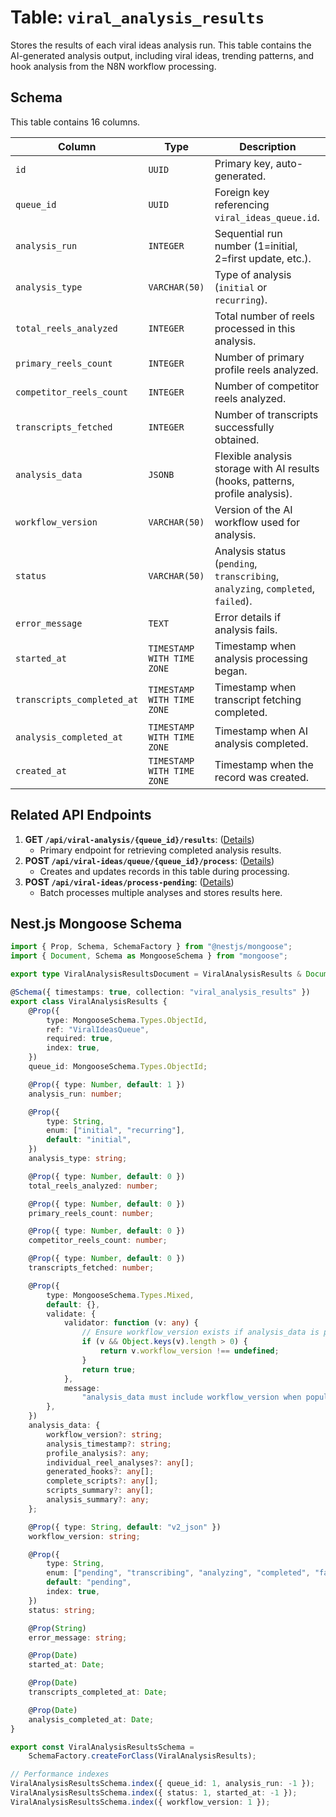 # Table: `viral_analysis_results`

Stores the results of each viral ideas analysis run. This table contains the AI-generated analysis output, including viral ideas, trending patterns, and hook analysis from the N8N workflow processing.

## Schema

This table contains 16 columns.

| Column                     | Type                       | Description                                                                      |
| -------------------------- | -------------------------- | -------------------------------------------------------------------------------- |
| `id`                       | `UUID`                     | Primary key, auto-generated.                                                     |
| `queue_id`                 | `UUID`                     | Foreign key referencing `viral_ideas_queue.id`.                                  |
| `analysis_run`             | `INTEGER`                  | Sequential run number (1=initial, 2=first update, etc.).                         |
| `analysis_type`            | `VARCHAR(50)`              | Type of analysis (`initial` or `recurring`).                                     |
| `total_reels_analyzed`     | `INTEGER`                  | Total number of reels processed in this analysis.                                |
| `primary_reels_count`      | `INTEGER`                  | Number of primary profile reels analyzed.                                        |
| `competitor_reels_count`   | `INTEGER`                  | Number of competitor reels analyzed.                                             |
| `transcripts_fetched`      | `INTEGER`                  | Number of transcripts successfully obtained.                                     |
| `analysis_data`            | `JSONB`                    | Flexible analysis storage with AI results (hooks, patterns, profile analysis).   |
| `workflow_version`         | `VARCHAR(50)`              | Version of the AI workflow used for analysis.                                    |
| `status`                   | `VARCHAR(50)`              | Analysis status (`pending`, `transcribing`, `analyzing`, `completed`, `failed`). |
| `error_message`            | `TEXT`                     | Error details if analysis fails.                                                 |
| `started_at`               | `TIMESTAMP WITH TIME ZONE` | Timestamp when analysis processing began.                                        |
| `transcripts_completed_at` | `TIMESTAMP WITH TIME ZONE` | Timestamp when transcript fetching completed.                                    |
| `analysis_completed_at`    | `TIMESTAMP WITH TIME ZONE` | Timestamp when AI analysis completed.                                            |
| `created_at`               | `TIMESTAMP WITH TIME ZONE` | Timestamp when the record was created.                                           |

## Related API Endpoints

1.  **GET `/api/viral-analysis/{queue_id}/results`**: ([Details](../api/get_viral_analysis_results.md))
    -   Primary endpoint for retrieving completed analysis results.
2.  **POST `/api/viral-ideas/queue/{queue_id}/process`**: ([Details](../api/trigger_viral_analysis_processing.md))
    -   Creates and updates records in this table during processing.
3.  **POST `/api/viral-ideas/process-pending`**: ([Details](../api/process_pending_viral_ideas.md))
    -   Batch processes multiple analyses and stores results here.

## Nest.js Mongoose Schema

```typescript
import { Prop, Schema, SchemaFactory } from "@nestjs/mongoose";
import { Document, Schema as MongooseSchema } from "mongoose";

export type ViralAnalysisResultsDocument = ViralAnalysisResults & Document;

@Schema({ timestamps: true, collection: "viral_analysis_results" })
export class ViralAnalysisResults {
    @Prop({
        type: MongooseSchema.Types.ObjectId,
        ref: "ViralIdeasQueue",
        required: true,
        index: true,
    })
    queue_id: MongooseSchema.Types.ObjectId;

    @Prop({ type: Number, default: 1 })
    analysis_run: number;

    @Prop({
        type: String,
        enum: ["initial", "recurring"],
        default: "initial",
    })
    analysis_type: string;

    @Prop({ type: Number, default: 0 })
    total_reels_analyzed: number;

    @Prop({ type: Number, default: 0 })
    primary_reels_count: number;

    @Prop({ type: Number, default: 0 })
    competitor_reels_count: number;

    @Prop({ type: Number, default: 0 })
    transcripts_fetched: number;

    @Prop({
        type: MongooseSchema.Types.Mixed,
        default: {},
        validate: {
            validator: function (v: any) {
                // Ensure workflow_version exists if analysis_data is populated
                if (v && Object.keys(v).length > 0) {
                    return v.workflow_version !== undefined;
                }
                return true;
            },
            message:
                "analysis_data must include workflow_version when populated",
        },
    })
    analysis_data: {
        workflow_version?: string;
        analysis_timestamp?: string;
        profile_analysis?: any;
        individual_reel_analyses?: any[];
        generated_hooks?: any[];
        complete_scripts?: any[];
        scripts_summary?: any[];
        analysis_summary?: any;
    };

    @Prop({ type: String, default: "v2_json" })
    workflow_version: string;

    @Prop({
        type: String,
        enum: ["pending", "transcribing", "analyzing", "completed", "failed"],
        default: "pending",
        index: true,
    })
    status: string;

    @Prop(String)
    error_message: string;

    @Prop(Date)
    started_at: Date;

    @Prop(Date)
    transcripts_completed_at: Date;

    @Prop(Date)
    analysis_completed_at: Date;
}

export const ViralAnalysisResultsSchema =
    SchemaFactory.createForClass(ViralAnalysisResults);

// Performance indexes
ViralAnalysisResultsSchema.index({ queue_id: 1, analysis_run: -1 });
ViralAnalysisResultsSchema.index({ status: 1, started_at: -1 });
ViralAnalysisResultsSchema.index({ workflow_version: 1 });
```
